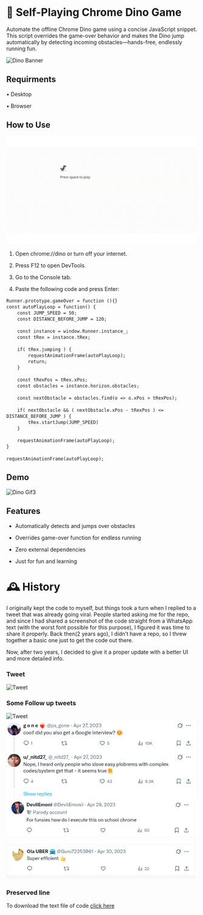 # 🦖 Self-Playing Chrome Dino Game

Automate the offline Chrome Dino game using a concise JavaScript snippet.
This script overrides the game-over behavior and makes the Dino jump automatically by detecting incoming obstacles—hands-free, endlessly running fun.

![Dino Banner](Dino-Assets/dino2.gif)

## Requirments

• Desktop

• Browser

## How to Use

![Dino Gif3](Dino-Assets/dino1.gif)

1. Open chrome://dino or turn off your internet.

2. Press F12 to open DevTools.

3. Go to the Console tab.

4. Paste the following code and press Enter:
```
Runner.prototype.gameOver = function (){}
const autoPlayLoop = function() {
	const JUMP_SPEED = 50;
	const DISTANCE_BEFORE_JUMP = 120;

	const instance = window.Runner.instance_;
	const tRex = instance.tRex;

	if( tRex.jumping ) {
		requestAnimationFrame(autoPlayLoop);
		return;
	}

	const tRexPos = tRex.xPos;
	const obstacles = instance.horizon.obstacles;

	const nextObstacle = obstacles.find(o => o.xPos > tRexPos);

	if( nextObstacle && ( nextObstacle.xPos - tRexPos ) <= DISTANCE_BEFORE_JUMP ) {
		tRex.startJump(JUMP_SPEED)
	}

	requestAnimationFrame(autoPlayLoop);
}

requestAnimationFrame(autoPlayLoop);
```
## Demo
![Dino Gif3](Dino-Assets/dino3.gif)


## Features
- Automatically detects and jumps over obstacles

- Overrides game-over function for endless running

- Zero external dependencies

- Just for fun and learning


# 🕰️ History

I originally kept the code to myself, but things took a turn when I replied to a tweet that was already going viral. People started asking me for the repo, and since I had shared a screenshot of the code straight from a WhatsApp text (with the worst font possible for this purpose), I figured it was time to share it properly. Back then(2 years ago), I didn’t have a repo, so I threw together a basic one just to get the code out there.

Now, after two years, I decided to give it a proper update with a better UI and more detailed info.


### Tweet
![Tweet](History-Assets/tweets.gif)

### Some Follow up tweets
![Tweet](History-Assets/tweets.gif)
![Tweet](History-Assets/d1.png)
![Tweet](History-Assets/n2.png)
![Tweet](History-Assets/p1.png)

### Preserved line
To download the text file of code [click here](https://github.com/nitd27/Automate-tRex/releases/tag/V1)
